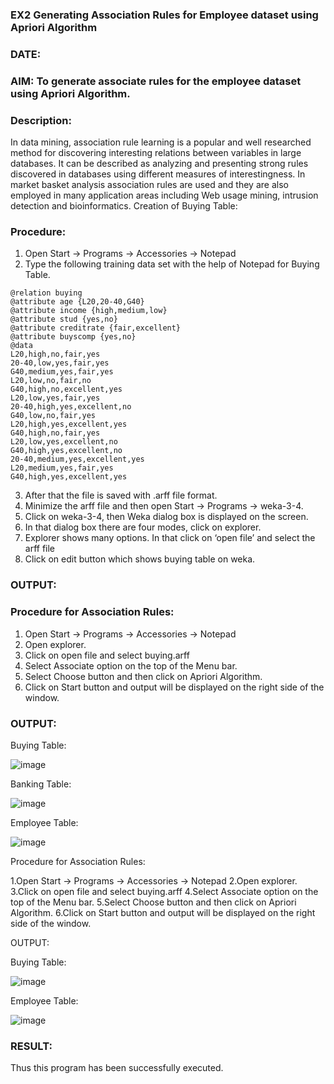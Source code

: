 ### EX2 Generating Association Rules for Employee dataset using Apriori Algorithm
### DATE: 
### AIM: To generate associate rules for the employee dataset using Apriori Algorithm.
### Description:
In data mining, association rule learning is a popular and well researched method for discovering interesting
relations between variables in large databases. It can be described as analyzing and presenting strong rules discovered
in databases using different measures of interestingness. In market basket analysis association rules are used and they
are also employed in many application areas including Web usage mining, intrusion detection and bioinformatics.
Creation of Buying Table:
### Procedure:
1) Open Start -> Programs -> Accessories -> Notepad
2) Type the following training data set with the help of Notepad for Buying Table.

```
@relation buying
@attribute age {L20,20-40,G40}
@attribute income {high,medium,low}
@attribute stud {yes,no}
@attribute creditrate {fair,excellent}
@attribute buyscomp {yes,no}
@data
L20,high,no,fair,yes
20-40,low,yes,fair,yes
G40,medium,yes,fair,yes
L20,low,no,fair,no
G40,high,no,excellent,yes
L20,low,yes,fair,yes
20-40,high,yes,excellent,no
G40,low,no,fair,yes
L20,high,yes,excellent,yes
G40,high,no,fair,yes
L20,low,yes,excellent,no
G40,high,yes,excellent,no
20-40,medium,yes,excellent,yes
L20,medium,yes,fair,yes
G40,high,yes,excellent,yes
```
3) After that the file is saved with .arff file format.
4) Minimize the arff file and then open Start -> Programs -> weka-3-4.
5) Click on weka-3-4, then Weka dialog box is displayed on the screen.
6) In that dialog box there are four modes, click on explorer.
7) Explorer shows many options. In that click on ‘open file’ and select the arff file
8) Click on edit button which shows buying table on weka.
### OUTPUT:


### Procedure for Association Rules:
1) Open Start -> Programs -> Accessories -> Notepad
2) Open explorer.
3) Click on open file and select buying.arff
4) Select Associate option on the top of the Menu bar.
5) Select Choose button and then click on Apriori Algorithm.
6) Click on Start button and output will be displayed on the right side of the window.

### OUTPUT:
Buying Table:

![image](https://github.com/Sharmilasha/WDM_EXP2/assets/94506182/8853bfff-fb40-4dd5-a9f0-cce39ccc9a0b)

Banking Table:

![image](https://github.com/Sharmilasha/WDM_EXP2/assets/94506182/72bbf93d-818e-471d-8650-1faaaead9b99)

Employee Table:

![image](https://github.com/Sharmilasha/WDM_EXP2/assets/94506182/26836096-86e5-41d5-b087-ac3f76ad48a5)

Procedure for Association Rules:

1.Open Start -> Programs -> Accessories -> Notepad
2.Open explorer.
3.Click on open file and select buying.arff
4.Select Associate option on the top of the Menu bar.
5.Select Choose button and then click on Apriori Algorithm.
6.Click on Start button and output will be displayed on the right side of the window.

OUTPUT:

Buying Table:

![image](https://github.com/Sharmilasha/WDM_EXP2/assets/94506182/f38546a8-28eb-4205-83ac-d6c0d941e203)

Employee Table:

![image](https://github.com/Sharmilasha/WDM_EXP2/assets/94506182/cabf77c5-4feb-4b4d-a050-9554bbb11898)

### RESULT:

Thus this program has been successfully executed.
